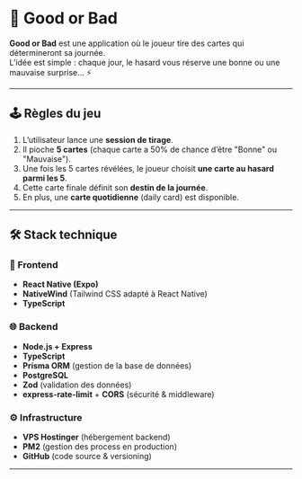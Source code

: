 # 🎴 Good or Bad

**Good or Bad** est une application où le joueur tire des cartes qui détermineront sa journée.  
L’idée est simple : chaque jour, le hasard vous réserve une bonne ou une mauvaise surprise… ⚡

---

## 🕹️ Règles du jeu

1. L’utilisateur lance une **session de tirage**.  
2. Il pioche **5 cartes** (chaque carte a 50% de chance d’être "Bonne" ou "Mauvaise").  
3. Une fois les 5 cartes révélées, le joueur choisit **une carte au hasard parmi les 5**.  
4. Cette carte finale définit son **destin de la journée**.  
5. En plus, une **carte quotidienne** (daily card) est disponible.

---

## 🛠️ Stack technique

### 📱 Frontend
- **React Native (Expo)**  
- **NativeWind** (Tailwind CSS adapté à React Native)  
- **TypeScript**

### 🌐 Backend
- **Node.js + Express**  
- **TypeScript**  
- **Prisma ORM** (gestion de la base de données)  
- **PostgreSQL**  
- **Zod** (validation des données)  
- **express-rate-limit** + **CORS** (sécurité & middleware)  

### ⚙️ Infrastructure
- **VPS Hostinger** (hébergement backend)  
- **PM2** (gestion des process en production)  
- **GitHub** (code source & versioning)

---
